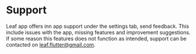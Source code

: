 # Support

Leaf app offers inn app support under the settings tab, send feedback. This include issues with the app, missing features and improvement suggestions. If some reason this features does not function as intended, support can be contacted on leaf.flutter@gmail.com.
